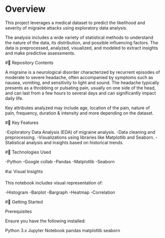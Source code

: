 # Overview

This project leverages a medical dataset to predict the likelihood and severity of migraine attacks using exploratory data analysis.

The analysis includes a wide variety of statistical methods to understand the nature of the data, its distribution, and possible influencing factors. The data is preprocessed, analyzed, visualized, and modeled to extract insights and make predictive assessments.

#📁 Repository Contents

A migraine is a neurological disorder characterized by recurrent episodes of moderate to severe headache, often accompanied by symptoms such as nausea, vomiting, and sensitivity to light and sound. The headache typically presents as a throbbing or pulsating pain, usually on one side of the head, and can last from a few hours to several days and can significantly impact daily life.

Key attributes analyzed may include age, location of the pain, nature of pain, frequency, duration & intensity and more depending on the dataset. 

#🧠 Key Features

-Exploratory Data Analysis (EDA) of migraine analysis.
-Data cleaning and preprocessing.
-Visualizations using libraries like Matplotlib and Seaborn.
-Statistical analysis and insights based on historical trends.

#🔧 Technologies Used

-Python
-Google collab
-Pandas
-Matplotlib
-Seaborn

#📊 Visual Insights

This notebook includes visual representation of:

-Histogram
-Barplot
-Bargraph
-Heatmap
-Correlation

#🚀 Getting Started

Prerequisites

Ensure you have the following installed:

Python 3.x
Jupyter Notebook
pandas
matplotlib
seaborn
